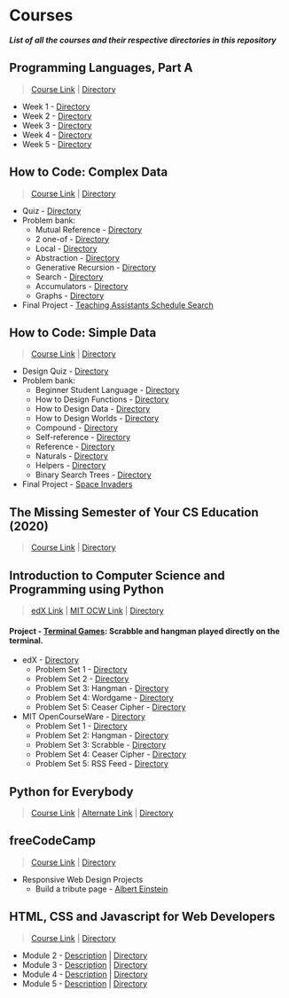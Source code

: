 # Courses

***List of all the courses and their respective directories in this repository***

## Programming Languages, Part A
> [Course Link](https://www.coursera.org/learn/programming-languages) | [Directory](./programming-languages-a/)
  - Week 1 - [Directory](./programming-languages-a/week1/)
  - Week 2 - [Directory](./programming-languages-a/week2/)
  - Week 3 - [Directory](./programming-languages-a/week3/)
  - Week 4 - [Directory](./programming-languages-a/week4/)
  - Week 5 - [Directory](./programming-languages-a/week5/)

## How to Code: Complex Data
> [Course Link](https://courses.edx.org/courses/course-v1:UBCx+HtC2x+2T2017/course/) | [Directory](./how-to-code-complex-data/)
  - Quiz - [Directory](./how-to-code-complex-data/quiz/)
  - Problem bank:
    - Mutual Reference - [Directory](./how-to-code-complex-data/problem-bank/mutual-reference/)
    - 2 one-of - [Directory](./how-to-code-complex-data/problem-bank/2-one-of/)
    - Local - [Directory](./how-to-code-complex-data/problem-bank/local/)
    - Abstraction - [Directory](./how-to-code-complex-data/problem-bank/abstraction/)
    - Generative Recursion - [Directory](./how-to-code-complex-data/problem-bank/generative-recursion/)
    - Search - [Directory](./how-to-code-complex-data/problem-bank/search/)
    - Accumulators - [Directory](./how-to-code-complex-data/problem-bank/accumulators/)
    - Graphs - [Directory](./how-to-code-complex-data/problem-bank/graphs/)
  - Final Project - [Teaching Assistants Schedule Search](./how-to-code-complex-data/ta-solver.rkt)

## How to Code: Simple Data
> [Course Link](https://courses.edx.org/courses/course-v1:UBCx+HtC1x+2T2017/course/) | [Directory](./how-to-code-simple-data/)
  - Design Quiz - [Directory](./how-to-code-simple-data/design-quiz/)
  - Problem bank:
    - Beginner Student Language - [Directory](./how-to-code-simple-data/problem-bank/beginner-student-language/)
    - How to Design Functions - [Directory](./how-to-code-simple-data/problem-bank/how-to-design-functions/)
    - How to Design Data - [Directory](./how-to-code-simple-data/problem-bank/how-to-design-data/)
    - How to Design Worlds - [Directory](./how-to-code-simple-data/problem-bank/how-to-design-worlds/)
    - Compound - [Directory](./how-to-code-simple-data/problem-bank/compound/)
    - Self-reference - [Directory](./how-to-code-simple-data/problem-bank/self-reference/)
    - Reference - [Directory](./how-to-code-simple-data/problem-bank/reference/)
    - Naturals - [Directory](./how-to-code-simple-data/problem-bank/naturals/)
    - Helpers - [Directory](./how-to-code-simple-data/problem-bank/helpers/)
    - Binary Search Trees - [Directory](./how-to-code-simple-data/problem-bank/binary-search-trees/)
  - Final Project - [Space Invaders](./how-to-code-simple-data/space-invaders.rkt)

## The Missing Semester of Your CS Education (2020)
> [Course Link](https://missing.csail.mit.edu/) | [Directory](./missing-semester/)

## Introduction to Computer Science and Programming using Python
> [edX Link](https://www.edx.org/course/introduction-to-computer-science-and-programming-7) | [MIT OCW Link](https://ocw.mit.edu/courses/electrical-engineering-and-computer-science/6-0001-introduction-to-computer-science-and-programming-in-python-fall-2016/) | [Directory](./MITx6001x/)

#### Project - [Terminal Games](https://github.com/dhruvmanila/terminal-games): Scrabble and hangman played directly on the terminal.
  - edX - [Directory](./MITx6001x/edx/)
    - Problem Set 1 - [Directory](./MITx6001x/edx/ps1/)
    - Problem Set 2 - [Directory](./MITx6001x/edx/ps2/)
    - Problem Set 3: Hangman - [Directory](./MITx6001x/edx/ps3_hangman/)
    - Problem Set 4: Wordgame - [Directory](./MITx6001x/edx/ps4_wordgame/)
    - Problem Set 5: Ceaser Cipher - [Directory](./MITx6001x/edx/ps5_ceaser_cipher/)
  - MIT OpenCourseWare - [Directory](./MITx6001x/ocw/)
    - Problem Set 1 - [Directory](./MITx6001x/ocw/ps1/)
    - Problem Set 2: Hangman - [Directory](./MITx6001x/ocw/ps2_hangman/)
    - Problem Set 3: Scrabble - [Directory](./MITx6001x/ocw/ps3_scrabble/)
    - Problem Set 4: Ceaser Cipher - [Directory](./MITx6001x/ocw/ps4_ceaser_cipher/)
    - Problem Set 5: RSS Feed - [Directory](./MITx6001x/ocw/ps5_rss_feed/)

## Python for Everybody
> [Course Link](https://www.coursera.org/specializations/python) | [Alternate Link](https://www.py4e.com/) | [Directory](./python-for-everybody/)

## freeCodeCamp
> [Course Link](https://www.freecodecamp.org) | [Directory](./freeCodeCamp/)
  - Responsive Web Design Projects
    - Build a tribute page - [Albert Einstein](./freeCodeCamp/tribute_page/)

## HTML, CSS and Javascript for Web Developers
> [Course Link](https://www.coursera.org/learn/html-css-javascript-for-web-developers) | [Directory](./html-css-and-javascript/)
  - Module 2 - [Description](https://github.com/jhu-ep-coursera/fullstack-course4/blob/master/assignments/assignment2/Assignment-2.md) | [Directory](./html-css-and-javascript/module2/)
  - Module 3 - [Description](https://github.com/jhu-ep-coursera/fullstack-course4/blob/master/assignments/assignment3/Assignment-3.md) | [Directory](./html-css-and-javascript/module3/)
  - Module 4 - [Description](https://github.com/jhu-ep-coursera/fullstack-course4/blob/master/assignments/assignment4/Assignment-4.md) | [Directory](./html-css-and-javascript/module4/)
  - Module 5 - [Description](https://github.com/jhu-ep-coursera/fullstack-course4/blob/master/assignments/assignment5/Assignment-5.md) | [Directory](./html-css-and-javascript/module5/)
